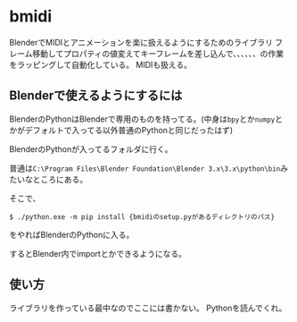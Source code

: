 # bmidi

BlenderでMIDIとアニメーションを楽に扱えるようにするためのライブラリ
フレーム移動してプロパティの値変えてキーフレームを差し込んで、、、、、、の作業をラッピングして自動化している。
MIDIも扱える。

## Blenderで使えるようにするには

BlenderのPythonはBlenderで専用のものを持ってる。(中身は```bpy```とか```numpy```とかがデフォルトで入ってる以外普通のPythonと同じだったはず)

BlenderのPythonが入ってるフォルダに行く。

普通は```C:\Program Files\Blender Foundation\Blender 3.x\3.x\python\bin```みたいなところにある。

そこで、
```
$ ./python.exe -m pip install {bmidiのsetup.pyがあるディレクトリのパス}
```
をやればBlenderのPythonに入る。

するとBlender内でimportとかできるようになる。

## 使い方

ライブラリを作っている最中なのでここには書かない。
Pythonを読んでくれ。
